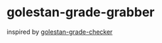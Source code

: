 # golestan-grade-grabber
inspired by [golestan-grade-checker](https://github.com/alitoufighi/golestan-grade-checker)
